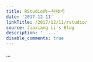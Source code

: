 ```yaml
---
title: RStudio的一些技巧
date: '2017-12-11'
linkTitle: /2017/12/11/rstudio/
source: Jiaxiang Li's Blog
description: '  ...'
disable_comments: true
---
```

  ...